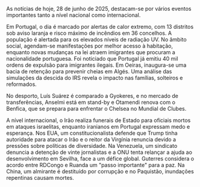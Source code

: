 As notícias de hoje, 28 de junho de 2025, destacam-se por vários eventos importantes tanto a nível nacional como internacional.

Em Portugal, o dia é marcado por alertas de calor extremo, com 13 distritos sob aviso laranja e risco máximo de incêndios em 36 concelhos. A população é alertada para os elevados níveis de radiação UV. No âmbito social, agendam-se manifestações por melhor acesso à habitação, enquanto novas mudanças na lei atraem imigrantes que procuram a nacionalidade portuguesa. Foi noticiado que Portugal já emitiu 40 mil ordens de expulsão para imigrantes ilegais. Em Oeiras, inaugura-se uma bacia de retenção para prevenir cheias em Algés. Uma análise das simulações da descida do IRS revela o impacto nas famílias, solteiros e reformados.

No desporto, Luís Suárez é comparado a Gyokeres, e no mercado de transferências, Anselmi está em stand-by e Otamendi renova com o Benfica, que se prepara para enfrentar o Chelsea no Mundial de Clubes.

A nível internacional, o Irão realiza funerais de Estado para oficiais mortos em ataques israelitas, enquanto iranianos em Portugal expressam medo e esperança. Nos EUA, um constitucionalista defende que Trump tinha autoridade para atacar o Irão e o reitor da Virgínia renuncia devido a pressões sobre políticas de diversidade. Na Venezuela, um sindicato denuncia a detenção de vinte jornalistas e a ONU tenta relançar a ajuda ao desenvolvimento em Sevilha, face a um défice global. Guterres considera o acordo entre RDCongo e Ruanda um "passo importante" para a paz. Na China, um almirante é destituído por corrupção e no Paquistão, inundações repentinas causam mortes.
